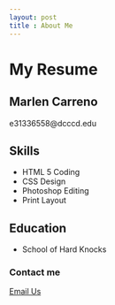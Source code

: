 ```yaml
---
layout: post
title : About Me
---
```

<h1>My Resume</h1>

<h2>Marlen Carreno</h2>

<p>e31336558@dcccd.edu</p>

<h2>Skills</h2>

<ul>
<li>HTML 5 Coding</li>
<li>CSS Design</li>
<li> Photoshop Editing </li>
<li> Print Layout </li>
</ul>

<h2>Education</h2>

<ul>
<li> School of Hard Knocks</li>
</ul>

### Contact me ###
<a href="https://html5-editor.net/">Email Us</a>  

